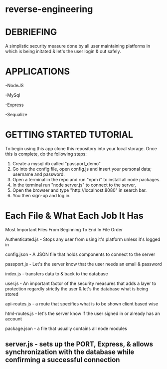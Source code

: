# reverse-engineering

# DEBRIEFING
A simplistic security measure done by all user maintaining platforms in which is being initated & let's the user login & out safely.


# APPLICATIONS

-NodeJS

-MySql

-Express

-Sequalize


# GETTING STARTED TUTORIAL
To begin using this app clone this repository into your local storage. Once this is complete, do the following steps:

1) Create a mysql db called "passport_demo" 
2) Go into the config file, open config.js and insert your personal data; username and password.
3) Open a terminal in the repo and run "npm i" to install all node packages.
4) In the terminal run "node server.js" to connect to the server,
5) Open the browser and type "http://localhost:8080" in search bar.
6) You then sign-up and log in.

# Each File & What Each Job It Has

Most Important Files From Beginning To End In File Order

Authenticated.js - Stops any user from using it's platform unless it's logged in

config.json - A JSON file that holds components to connect to the server

passport.js - Let's the server know that the user needs an email & password

index.js - transfers data to & back to the database

user.js - An important factor of the security measures that adds a layer to protection regardly strictly the user & let's the database what is being stored

api-routes.js - a route that specifies what is to be shown client based wise

html-routes.js - let's the server know if the user signed in or already has an account

package.json - a file that usually contains all node modules

server.js - sets up the PORT, Express, & allows synchronization with the database while confirming a successful connection
------------------------------------------------------------